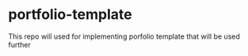 # portfolio-template
This repo will used for implementing porfolio template that will be used further
